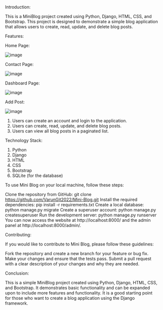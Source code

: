 Introduction:

This is a MiniBlog project created using Python, Django, HTML, CSS, and Bootstrap. This project is designed to demonstrate a simple blog application that allows users to create, read, update, and delete blog posts.


Features:

Home Page:

![image](https://user-images.githubusercontent.com/114444753/233544245-90c6c9cf-1e61-4e49-a420-b0e57968dda9.png)

Contact Page:

![image](https://user-images.githubusercontent.com/114444753/233544365-c0e3ba79-045e-4d57-b880-ef172fb2f4c2.png)

Dashboard Page:

![image](https://user-images.githubusercontent.com/114444753/233544520-6d89a2a5-bac5-4fd3-a525-09ca25bc605d.png)

Add Post:

![image](https://user-images.githubusercontent.com/114444753/233546375-dbdcf656-72d6-4b1e-98df-7b47f6a657f4.png)


1. Users can create an account and login to the application.
2. Users can create, read, update, and delete blog posts.
3. Users can view all blog posts in a paginated list.



Technology Stack:

1. Python
2. Django
3. HTML
4. CSS
5. Bootstrap
6. SQLite (for the database)

To use Mini Blog on your local machine, follow these steps:

Clone the repository from GitHub: git clone https://github.com/VarunGit2022/Mini-Blog.git
Install the required dependencies: pip install -r requirements.txt
Create a local database: python manage.py migrate
Create a superuser account: python manage.py createsuperuser
Run the development server: python manage.py runserver
You can now access the website at http://localhost:8000/ and the admin panel at http://localhost:8000/admin/.

Contributing:

If you would like to contribute to Mini Blog, please follow these guidelines:

Fork the repository and create a new branch for your feature or bug fix.
Make your changes and ensure that the tests pass.
Submit a pull request with a clear description of your changes and why they are needed.


Conclusion:

This is a simple MiniBlog project created using Python, Django, HTML, CSS, and Bootstrap. It demonstrates basic functionality and can be expanded upon to include more features and functionality. It is a good starting point for those who want to create a blog application using the Django framework.

